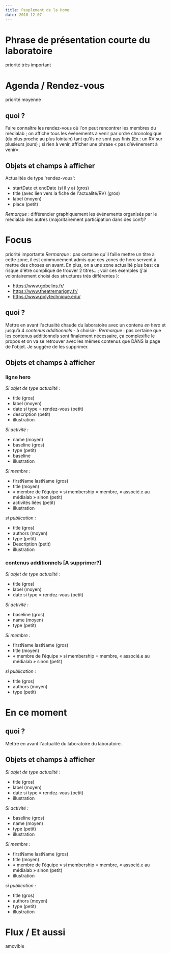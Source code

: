 ```yaml
---
title: Peuplement de la Home
date: 2018-12-07
---
```


# Phrase de présentation courte du laboratoire
priorité très important

# Agenda / Rendez-vous
priorité moyenne

## quoi ?
Faire connaître les rendez-vous où l'on peut rencontrer les membres du médialab ; on affiche tous les événements à venir par ordre chronologique (du plus proche au plus lointain) tant qu'ils ne sont pas finis (Ex.: un RV sur plusieurs jours) ; si rien à venir, afficher une phrase « pas d’événement à venir»

## Objets et champs à afficher

Actualités de type 'rendez-vous':
- startDate et endDate (si il y a) (gros)
- title (avec lien vers la fiche de l'actualité/RV) (gros)
- label (moyen)
- place (petit)

_Remarque_ : différencier graphiquement les événements organisés par le médialab des autres (majoritairement participation dans des conf)?


# Focus
priorité importante
_Rermarque_ : pas certaine qu'il faille mettre un titre à cette zone, il est communément admis que ces zones de hero servent à mettre des choses en avant. En plus, on a une zone actualité plus bas: ca risque d'être compliqué de trouver 2 titres...; voir ces exemples (j'ai volontairement choisi des structures très différentes ):
- https://www.gobelins.fr/
- https://www.theatremarigny.fr/
- https://www.polytechnique.edu/


## quoi ?
Mettre en avant l'actualité chaude du laboratoire avec un contenu *en hero* et jusqu’à 4 *contenus additionnels* - à choisir-.
_Rermarque_ : pas certaine que les contenus additionnels sont finalement nécessaire, ça complexifie le propos et on va se retrouver avec les mêmes contenus que DANS la page de l'objet.
Je suggère de les supprimer.

## Objets et champs à afficher

### ligne hero
*Si objet de type actualité :*
- title (gros)
- label (moyen)
- date si type = rendez-vous (petit)
- description (petit)
- illustration

*Si activité :*
- name (moyen)
- baseline (gros)
- type (petit)
- baseline
- illustration

*Si membre :*
- firstName lastName (gros)
- title (moyen)
- « membre de l’équipe » si membership = membre, « associé.e au médialab » sinon (petit)
- activités liées (petit)
- illustration

*si publication :*
- title (gros)
- authors (moyen)
- type (petit)
- Description (petit)
- illustration

### contenus additionnels [A supprimer?]

*Si objet de type actualité :*
- title (gros)
- label (moyen)
- date si type = rendez-vous (petit)

*Si activité :*
- baseline (gros)
- name (moyen)
- type (petit)

*Si membre :*
- firstName lastName (gros)
- title (moyen)
- « membre de l’équipe » si membership = membre, « associé.e au médialab » sinon (petit)

*si publication :*
- title (gros)
- authors (moyen)
- type (petit)

# En ce moment
## quoi ?
Mettre en avant l'actualité du laboratoire du laboratoire.

## Objets et champs à afficher
*Si objet de type actualité :*
- title (gros)
- label (moyen)
- date si type = rendez-vous (petit)
- illustration

*Si activité :*
- baseline (gros)
- name (moyen)
- type (petit)
- illustration

*Si membre :*
- firstName lastName (gros)
- title (moyen)
- « membre de l’équipe » si membership = membre, « associé.e au médialab » sinon (petit)
- illustration

*si publication :*
- title (gros)
- authors (moyen)
- type (petit)
- illustration

# Flux / Et aussi
amovible
